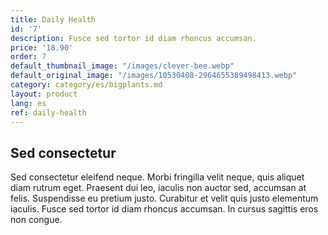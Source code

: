 ```yaml
---
title: Daily Health
id: '7'
description: Fusce sed tortor id diam rhoncus accumsan.
price: '18.90'
order: 7
default_thumbnail_image: "/images/clever-bee.webp"
default_original_image: "/images/10530408-2964655389498413.webp"
category: category/es/bigplants.md
layout: product
lang: es
ref: daily-health
---
```


## Sed consectetur

Sed consectetur eleifend neque. Morbi fringilla velit neque, quis aliquet diam rutrum eget. Praesent dui leo, iaculis non auctor sed, accumsan at felis. Suspendisse eu pretium justo. Curabitur et velit quis justo elementum iaculis. Fusce sed tortor id diam rhoncus accumsan. In cursus sagittis eros non congue.